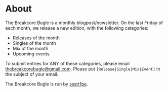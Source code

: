 # About

The Breakcore Bugle is a monthly blogpost/newsletter. On the last Friday of each month, we release a new edition, with the following categories:
- Releases of the month
- Singles of the month
- Mix of the month
- Upcoming events

To submit entries for ANY of these categories, please email [thebreakcorebugle\@gmail.com](mailto:thebreakcorebugle\@gmail.com). Please put `[Release|Single|Mix|Event]` in the subject of your email.

The Breakcore Bugle is run by [ssstr1pe](https://ssstr1pe.net).

